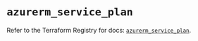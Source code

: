 # `azurerm_service_plan`

Refer to the Terraform Registry for docs: [`azurerm_service_plan`](https://registry.terraform.io/providers/hashicorp/azurerm/4.7.0/docs/resources/service_plan).
